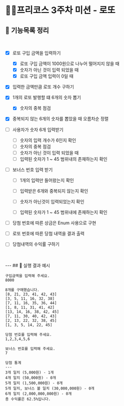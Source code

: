 #  👨‍💻프리코스 3주차 미션 - 로또


## 📮 기능목록 정리
<br>

- [x] 로또 구입 금액을 입력하기 

  -[x] 로또 구입 금액이 1000원으로 나누어 떨어지지 않을 때
  -[x] 숫자가 아닌 것이 입력 되었을 때
  -[x] 로또 구입 금액 입력이 0일 때
-[x] 입력한 금액만큼 로또 개수 구하기

    
-[x] 1개의 로또 발행할 떄 6개의 숫자 뽑기
  -[x] 숫자의 중복 점검
-[x] 중복되지 않는 6개의 숫자를 뽑았을 때 오름차순 정렬


- [ ] 사용자가 숫자 6개 입력받기
  -[ ] 숫자의 입력 개수가 6인지 확인
  -[ ] 숫자의 중복 점검
  -[ ] 숫자가 아닌 것이 입력 되었을 때
  -[ ] 입력된 숫자가 1 ~ 45 범위내의 존재하는지 확인

-[ ] 보너스 번호 입력 받기
  -[ ] 1개의 입력만 들어왔는지 확인
  -[ ] 입력받은 6개와 중복되지 않는지 확인
  -[ ] 숫자가 아닌것이 입력되었는지 확인
  - [ ] 입력된 숫자가 1 ~ 45 범위내에 존재하는지 확인



- [ ] 당첨 번호에 따른 상금은 Enum 사용으로 구현

- [ ] 로또 번호에 따른 당첨 내역을 결과 출력
- [ ] 당첨내역의 수익률 구하기
<br>
</br>
---
## 🎯 실행 결과 예시

```
구입금액을 입력해 주세요.
8000

8개를 구매했습니다.
[8, 21, 23, 41, 42, 43] 
[3, 5, 11, 16, 32, 38] 
[7, 11, 16, 35, 36, 44] 
[1, 8, 11, 31, 41, 42] 
[13, 14, 16, 38, 42, 45] 
[7, 11, 30, 40, 42, 43] 
[2, 13, 22, 32, 38, 45] 
[1, 3, 5, 14, 22, 45]

당첨 번호를 입력해 주세요.
1,2,3,4,5,6

보너스 번호를 입력해 주세요.
7

당첨 통계
---
3개 일치 (5,000원) - 1개
4개 일치 (50,000원) - 0개
5개 일치 (1,500,000원) - 0개
5개 일치, 보너스 볼 일치 (30,000,000원) - 0개
6개 일치 (2,000,000,000원) - 0개
총 수익률은 62.5%입니다.
```